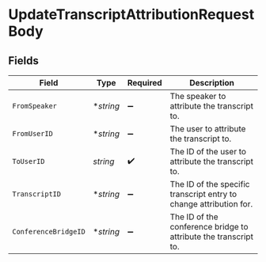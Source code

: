 # UpdateTranscriptAttributionRequestBody


## Fields

| Field                                                              | Type                                                               | Required                                                           | Description                                                        |
| ------------------------------------------------------------------ | ------------------------------------------------------------------ | ------------------------------------------------------------------ | ------------------------------------------------------------------ |
| `FromSpeaker`                                                      | **string*                                                          | :heavy_minus_sign:                                                 | The speaker to attribute the transcript to.                        |
| `FromUserID`                                                       | **string*                                                          | :heavy_minus_sign:                                                 | The user to attribute the transcript to.                           |
| `ToUserID`                                                         | *string*                                                           | :heavy_check_mark:                                                 | The ID of the user to attribute the transcript to.                 |
| `TranscriptID`                                                     | **string*                                                          | :heavy_minus_sign:                                                 | The ID of the specific transcript entry to change attribution for. |
| `ConferenceBridgeID`                                               | **string*                                                          | :heavy_minus_sign:                                                 | The ID of the conference bridge to attribute the transcript to.    |